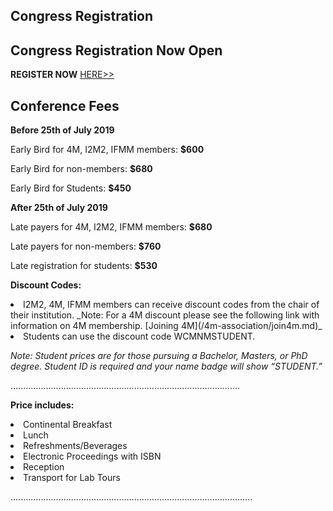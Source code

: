 ## Congress Registration

## Congress Registration Now Open


**REGISTER NOW** [HERE>>](https://reporter.ncsu.edu/index.html)




## Conference Fees

**Before 25th of July 2019**


Early Bird for 4M, I2M2, IFMM members: **$600**

Early Bird for non-members: **$680**

Early Bird for Students: **$450**

**After 25th of July 2019**

Late payers for 4M, I2M2, IFMM members: **$680**

Late payers for non-members: **$760**

Late registration for students: **$530**

**Discount Codes:**

<li> I2M2, 4M, IFMM members can receive discount codes from the chair of their institution.
_Note: For a 4M discount please see the following link with information on 4M membership. [Joining 4M](/4m-association/join4m.md)_

<li> Students can use the discount code WCMNMSTUDENT.

_Note: Student prices are for those pursuing a Bachelor, Masters, or PhD degree. Student ID is required and your name badge will show “STUDENT.”_


...........................................................................................


**Price includes:**

<li> Continental Breakfast

<li> Lunch

<li> Refreshments/Beverages

<li> Electronic Proceedings with ISBN

<li> Reception

<li> Transport for Lab Tours






................................................................................................
